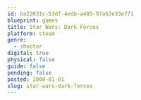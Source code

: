```yaml
---
id: ba22031c-53df-4edb-a485-97a67e33e771
blueprint: games
title: Star Wars: Dark Forces
platform: steam
genre:
  - shooter
digital: true
physical: false
guide: false
pending: false
posted: 2000-01-01
slug: star-wars-dark-forces
---
```

